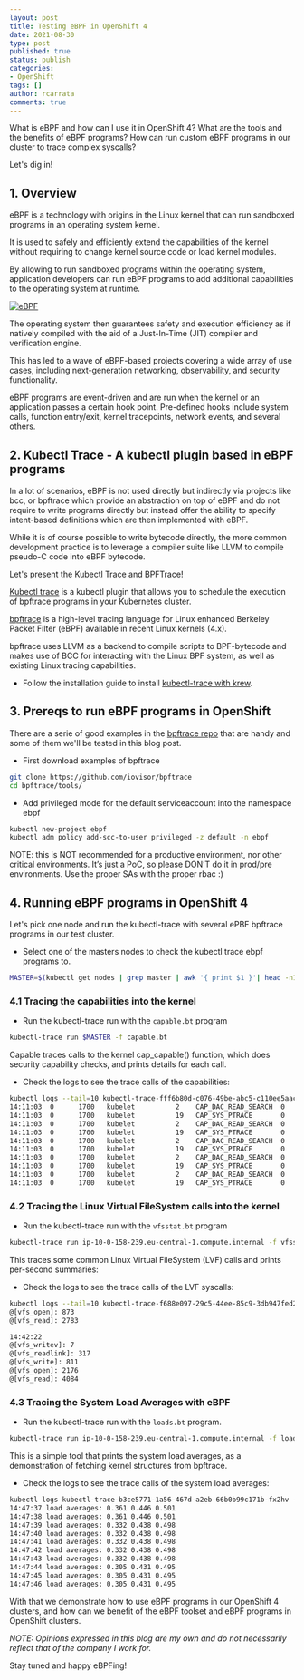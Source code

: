 ```yaml
---
layout: post
title: Testing eBPF in OpenShift 4
date: 2021-08-30
type: post
published: true
status: publish
categories:
- OpenShift
tags: []
author: rcarrata
comments: true
---
```


What is eBPF and how can I use it in OpenShift 4? What are the tools and the benefits of eBPF programs? How can run custom eBPF programs in our cluster to trace complex syscalls?

Let's dig in!

## 1. Overview

eBPF is a technology with origins in the Linux kernel that can run sandboxed programs in an operating system kernel.

It is used to safely and efficiently extend the capabilities of the kernel without requiring to change kernel source code or load kernel modules.

By allowing to run sandboxed programs within the operating system, application developers can run eBPF programs to add additional capabilities to the operating system at runtime.

[![](/images/ebpf.png "eBPF")]({{site.url}}/images/ebpf.png)

The operating system then guarantees safety and execution efficiency as if natively compiled with the aid of a Just-In-Time (JIT) compiler and verification engine.

This has led to a wave of eBPF-based projects covering a wide array of use cases, including next-generation networking, observability, and security functionality.

eBPF programs are event-driven and are run when the kernel or an application passes a certain hook point. Pre-defined hooks include system calls, function entry/exit, kernel tracepoints, network events, and several others.

## 2. Kubectl Trace - A kubectl plugin based in eBPF programs

In a lot of scenarios, eBPF is not used directly but indirectly via projects like bcc, or bpftrace which provide an abstraction on top of eBPF and do not require to write programs directly but instead offer the ability to specify intent-based definitions which are then implemented with eBPF.

While it is of course possible to write bytecode directly, the more common development practice is to leverage a compiler suite like LLVM to compile pseudo-C code into eBPF bytecode.

Let's present the Kubectl Trace and BPFTrace!

[Kubectl trace](https://github.com/iovisor/kubectl-trace) is a kubectl plugin that allows you to schedule the execution of bpftrace programs in your Kubernetes cluster.

[bpftrace](https://github.com/iovisor/bpftrace) is a high-level tracing language for Linux enhanced Berkeley Packet Filter (eBPF) available in recent Linux kernels (4.x).

bpftrace uses LLVM as a backend to compile scripts to BPF-bytecode and makes use of BCC for interacting with the Linux BPF system, as well as existing Linux tracing capabilities.

* Follow the installation guide to install [kubectl-trace with krew](https://krew.sigs.k8s.io/docs/user-guide/quickstart/).

## 3. Prereqs to run eBPF programs in OpenShift

There are a serie of good examples in the [bpftrace repo](https://github.com/iovisor/bpftrace/tree/master/tools) that are handy and some of them we'll be tested in this blog post.

* First download examples of bpftrace

```sh
git clone https://github.com/iovisor/bpftrace
cd bpftrace/tools/
```

* Add privileged mode for the default serviceaccount into the namespace ebpf

```sh
kubectl new-project ebpf
kubectl adm policy add-scc-to-user privileged -z default -n ebpf
```

NOTE: this is NOT recommended for a productive environment, nor other critical environments. It’s just a PoC, so please DON’T do it in prod/pre environments. Use the proper SAs with the proper rbac :)

## 4. Running eBPF programs in OpenShift 4

Let's pick one node and run the kubectl-trace with several ePBF bpftrace programs in our test cluster.

* Select one of the masters nodes to check the kubectl trace ebpf programs to.

```sh
MASTER=$(kubectl get nodes | grep master | awk '{ print $1 }'| head -n1)
```

### 4.1 Tracing the capabilities into the kernel

* Run the kubectl-trace run with the ```capable.bt``` program

```sh
kubectl-trace run $MASTER -f capable.bt
```

Capable traces calls to the kernel cap_capable() function, which does security
capability checks, and prints details for each call.

* Check the logs to see the trace calls of the capabilities:

```sh
kubectl logs --tail=10 kubectl-trace-fff6b80d-c076-49be-abc5-c110ee5aaca1-lhk9m
14:11:03  0      1700   kubelet          2    CAP_DAC_READ_SEARCH  0
14:11:03  0      1700   kubelet          19   CAP_SYS_PTRACE       0
14:11:03  0      1700   kubelet          2    CAP_DAC_READ_SEARCH  0
14:11:03  0      1700   kubelet          19   CAP_SYS_PTRACE       0
14:11:03  0      1700   kubelet          2    CAP_DAC_READ_SEARCH  0
14:11:03  0      1700   kubelet          19   CAP_SYS_PTRACE       0
14:11:03  0      1700   kubelet          2    CAP_DAC_READ_SEARCH  0
14:11:03  0      1700   kubelet          19   CAP_SYS_PTRACE       0
14:11:03  0      1700   kubelet          2    CAP_DAC_READ_SEARCH  0
14:11:03  0      1700   kubelet          19   CAP_SYS_PTRACE       0
```

### 4.2 Tracing the Linux Virtual FileSystem calls into the kernel

* Run the kubectl-trace run with the ```vfsstat.bt``` program

```sh
kubectl-trace run ip-10-0-158-239.eu-central-1.compute.internal -f vfsstat.bt
```

This traces some common Linux Virtual FileSystem (LVF) calls and prints per-second summaries:

* Check the logs to see the trace calls of the LVF syscalls:

```sh
kubectl logs --tail=10 kubectl-trace-f688e097-29c5-44ee-85c9-3db947fed24a-8q8xt
@[vfs_open]: 873
@[vfs_read]: 2783

14:42:22
@[vfs_writev]: 7
@[vfs_readlink]: 317
@[vfs_write]: 811
@[vfs_open]: 2176
@[vfs_read]: 4084
```

### 4.3 Tracing the System Load Averages with eBPF

* Run the kubectl-trace run with the ```loads.bt``` program.

```sh
kubectl-trace run ip-10-0-158-239.eu-central-1.compute.internal -f loads.bt
```

This is a simple tool that prints the system load averages, as a demonstration of fetching
kernel structures from bpftrace.

* Check the logs to see the trace calls of the system load averages:

```sh
kubectl logs kubectl-trace-b3ce5771-1a56-467d-a2eb-66b0b99c171b-fx2hv --tail=10
14:47:37 load averages: 0.361 0.446 0.501
14:47:38 load averages: 0.361 0.446 0.501
14:47:39 load averages: 0.332 0.438 0.498
14:47:40 load averages: 0.332 0.438 0.498
14:47:41 load averages: 0.332 0.438 0.498
14:47:42 load averages: 0.332 0.438 0.498
14:47:43 load averages: 0.332 0.438 0.498
14:47:44 load averages: 0.305 0.431 0.495
14:47:45 load averages: 0.305 0.431 0.495
14:47:46 load averages: 0.305 0.431 0.495
```

With that we demonstrate how to use eBPF programs in our OpenShift 4 clusters, and how can we benefit of the eBPF toolset and eBPF programs in OpenShift clusters.

*NOTE: Opinions expressed in this blog are my own and do not necessarily reflect that of the company I work for.*

Stay tuned and happy eBPFing!
